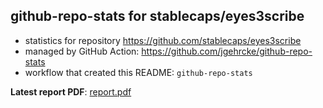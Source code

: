 ## github-repo-stats for stablecaps/eyes3scribe

- statistics for repository https://github.com/stablecaps/eyes3scribe
- managed by GitHub Action: https://github.com/jgehrcke/github-repo-stats
- workflow that created this README: `github-repo-stats`

**Latest report PDF**: [report.pdf](https://github.com/stablecaps/eyes3scribe/raw/github-repo-stats/stablecaps/eyes3scribe/latest-report/report.pdf)

